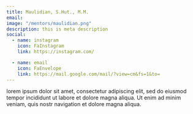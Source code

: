 ```yaml
---
title: Maulidian, S.Hut., M.M.
email: 
image: "/mentors/maulidian.png"
description: this is meta description
social:
  - name: instagram
    icon: FaInstagram
    link: https://instagram.com/

  - name: email
    icon: FaEnvelope
    link: https://mail.google.com/mail/?view=cm&fs=1&to=
---
```


lorem ipsum dolor sit amet, consectetur adipiscing elit, sed do eiusmod tempor incididunt ut labore et dolore magna aliqua. Ut enim ad minim veniam, quis nostr navigation et dolore magna aliqua.
